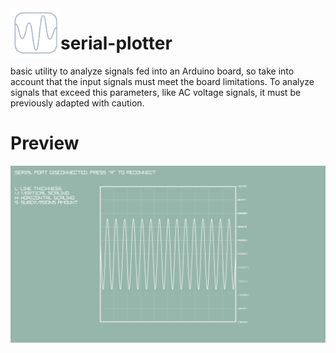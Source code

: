 <img align="left" src="https://github.com/hunsrus/serial-plotter/blob/main/serial-plotter.png" width="80px">

# serial-plotter
basic utility to analyze signals fed into an Arduino board, so take into account that the input signals must meet the board limitations. To analyze signals that exceed this parameters, like AC voltage signals, it must be previously adapted with caution.

# Preview
<img align="left" src="https://github.com/hunsrus/serial-plotter/blob/main/capture.png">
